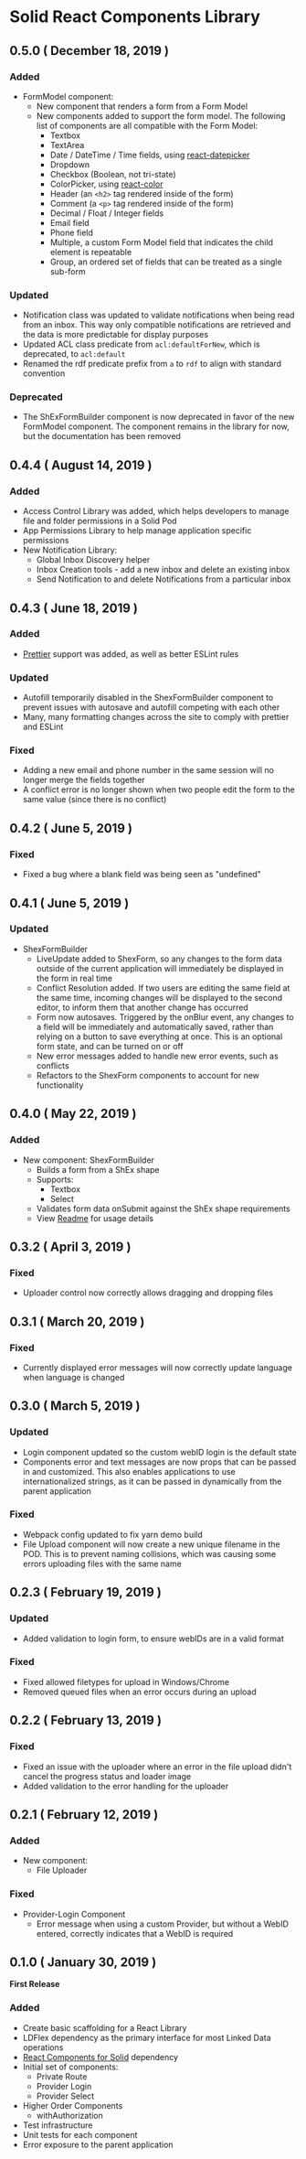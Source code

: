 # Solid React Components Library

## 0.5.0 ( December 18, 2019 )

### Added

- FormModel component:
  - New component that renders a form from a Form Model
  - New components added to support the form model. The following list of components are all compatible with the Form Model:
    - Textbox
    - TextArea
    - Date / DateTime / Time fields, using [react-datepicker](https://reactdatepicker.com/)
    - Dropdown
    - Checkbox (Boolean, not tri-state)
    - ColorPicker, using [react-color](https://casesandberg.github.io/react-color/)
    - Header (an `<h2>` tag rendered inside of the form)
    - Comment (a `<p>` tag rendered inside of the form)
    - Decimal / Float / Integer fields
    - Email field
    - Phone field
    - Multiple, a custom Form Model field that indicates the child element is repeatable
    - Group, an ordered set of fields that can be treated as a single sub-form

### Updated

- Notification class was updated to validate notifications when being read from an inbox. This way only compatible notifications are retrieved and the data is more predictable for display purposes
- Updated ACL class predicate from `acl:defaultForNew`, which is deprecated, to `acl:default`
- Renamed the rdf predicate prefix from `a` to `rdf` to align with standard convention

### Deprecated

- The ShExFormBuilder component is now deprecated in favor of the new FormModel component. The component remains in the library for now, but the documentation has been removed

## 0.4.4 ( August 14, 2019 )

### Added

- Access Control Library was added, which helps developers to manage file and folder permissions in a Solid Pod
- App Permissions Library to help manage application specific permissions
- New Notification Library:
  - Global Inbox Discovery helper
  - Inbox Creation tools - add a new inbox and delete an existing inbox
  - Send Notification to and delete Notifications from a particular inbox

## 0.4.3 ( June 18, 2019 )

### Added

- [Prettier](https://prettier.io/) support was added, as well as better ESLint rules

### Updated

- Autofill temporarily disabled in the ShexFormBuilder component to prevent issues with autosave and autofill competing with each other
- Many, many formatting changes across the site to comply with prettier and ESLint

### Fixed

- Adding a new email and phone number in the same session will no longer merge the fields together
- A conflict error is no longer shown when two people edit the form to the same value (since there is no conflict)

## 0.4.2 ( June 5, 2019 )

### Fixed

- Fixed a bug where a blank field was being seen as "undefined"

## 0.4.1 ( June 5, 2019 )

### Updated

- ShexFormBuilder
  - LiveUpdate added to ShexForm, so any changes to the form data outside of the current application will immediately be displayed in the form in real time
  - Conflict Resolution added. If two users are editing the same field at the same time, incoming changes will be displayed to the second editor, to inform them that another change has occurred
  - Form now autosaves. Triggered by the onBlur event, any changes to a field will be immediately and automatically saved, rather than relying on a button to save everything at once. This is an optional form state, and can be turned on or off
  - New error messages added to handle new error events, such as conflicts
  - Refactors to the ShexForm components to account for new functionality

## 0.4.0 ( May 22, 2019 )

### Added

- New component: ShexFormBuilder
  - Builds a form from a ShEx shape
  - Supports:
    - Textbox
    - Select
  - Validates form data onSubmit against the ShEx shape requirements
  - View [Readme](https://github.com/inrupt/solid-react-components#ShExFormBuilder) for usage details

## 0.3.2 ( April 3, 2019 )

### Fixed

- Uploader control now correctly allows dragging and dropping files

## 0.3.1 ( March 20, 2019 )

### Fixed

- Currently displayed error messages will now correctly update language when language is changed

## 0.3.0 ( March 5, 2019 )

### Updated

- Login component updated so the custom webID login is the default state
- Components error and text messages are now props that can be passed in and customized. This also enables applications to use internationalized strings, as it can be passed in dynamically from the parent application

### Fixed

- Webpack config updated to fix yarn demo build
- File Upload component will now create a new unique filename in the POD. This is to prevent naming collisions, which was causing some errors uploading files with the same name

## 0.2.3 ( February 19, 2019 )

### Updated

- Added validation to login form, to ensure webIDs are in a valid format

### Fixed

- Fixed allowed filetypes for upload in Windows/Chrome
- Removed queued files when an error occurs during an upload

## 0.2.2 ( February 13, 2019 )

### Fixed

- Fixed an issue with the uploader where an error in the file upload didn't cancel the progress status and loader image
- Added validation to the error handling for the uploader

## 0.2.1 ( February 12, 2019 )

### Added

- New component:
  - File Uploader

### Fixed

- Provider-Login Component
  - Error message when using a custom Provider, but without a WebID entered, correctly indicates that a WebID is required

## 0.1.0 ( January 30, 2019 )

**First Release**

### Added

- Create basic scaffolding for a React Library
- LDFlex dependency as the primary interface for most Linked Data operations
- [React Components for Solid](https://github.com/solid/react-components) dependency
- Initial set of components:
  - Private Route
  - Provider Login
  - Provider Select
- Higher Order Components
  - withAuthorization
- Test infrastructure
- Unit tests for each component
- Error exposure to the parent application
